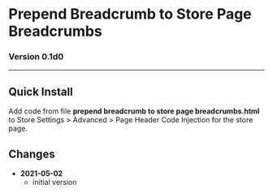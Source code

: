 # Prepend Breadcrumb to Store Page Breadcrumbs

### Version 0.1d0

---

## Quick Install

Add code from file **prepend breadcrumb to store page breadcrumbs.html** to
Store Settings > Advanced > Page Header Code Injection for the store page.

## Changes

<ul>
  <!-- li>
    <strong>
      2021-04-30
      </strong>
    <ul>
      <li>
        fixed issue with code not changing language for mobile button
        </li>
      <li>
        bumped version to v0.1d1
        </li>
      </ul>
    <br>
    </li -->
  <li>
    <strong>
      2021-05-02
      </strong>
    <ul>
      <li>
        initial version
        </li>
      </ul>
    </li>
  </ul>
